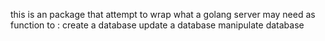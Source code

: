 this is an package that attempt to wrap what a golang server may need as function to :
create a database
update a database
manipulate database
